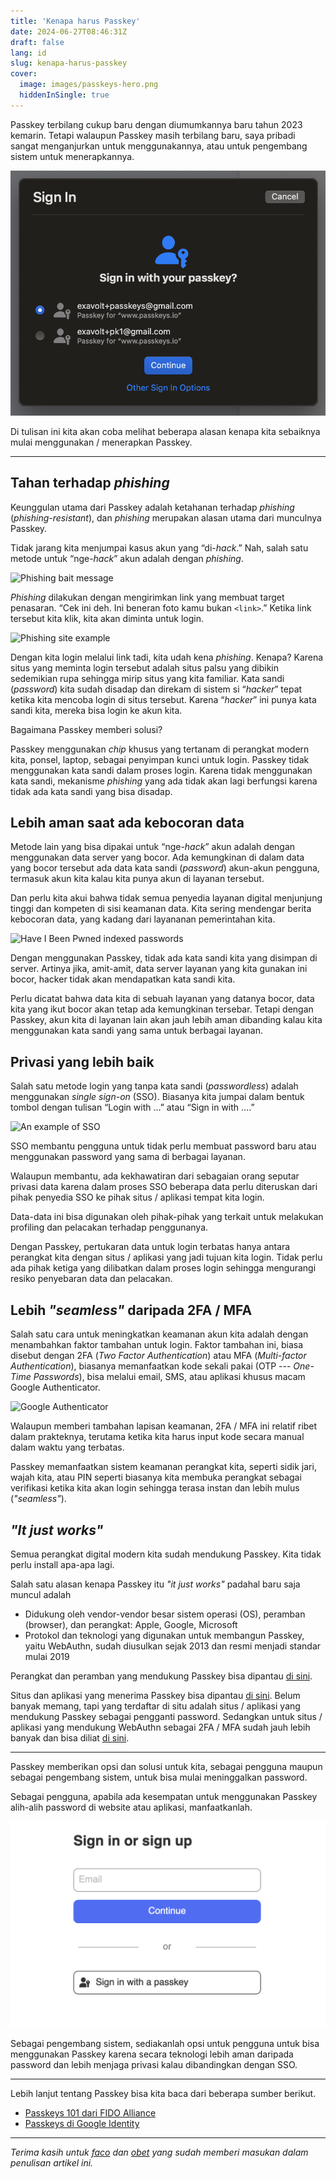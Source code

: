 ```yaml
---
title: 'Kenapa harus Passkey'
date: 2024-06-27T08:46:31Z
draft: false
lang: id
slug: kenapa-harus-passkey
cover:
  image: images/passkeys-hero.png
  hiddenInSingle: true
---
```


Passkey terbilang cukup baru dengan diumumkannya baru tahun 2023 kemarin. Tetapi walaupun Passkey masih terbilang baru, saya pribadi sangat menganjurkan untuk menggunakannya, atau untuk pengembang sistem untuk menerapkannya.

![Passkey in action](images/passkey-in-action.png#center)

Di tulisan ini kita akan coba melihat beberapa alasan kenapa kita sebaiknya mulai menggunakan / menerapkan Passkey.

---

## Tahan terhadap _phishing_

Keunggulan utama dari Passkey adalah ketahanan terhadap *phishing* (*phishing-resistant*), dan *phishing* merupakan alasan utama dari munculnya Passkey.

Tidak jarang kita menjumpai kasus akun yang “di-*hack*.” Nah, salah satu metode untuk “nge-*hack*” akun adalah dengan *phishing*.

![Phishing bait message](images/phishing-bait.jpg#center "Contoh pesan yang berisi phishing")

*Phishing* dilakukan dengan mengirimkan link yang membuat target penasaran. “Cek ini deh. Ini beneran foto kamu bukan `<link>`.” Ketika link tersebut kita klik, kita akan diminta untuk login.

![Phishing site example](images/phishing-example.jpg#center "Perhatikan bahwa situs ini, walaupun bukan situs resmi Instagram, meminta password Instagram kita")

Dengan kita login melalui link tadi, kita udah kena *phishing*. Kenapa? Karena situs yang meminta login tersebut adalah situs palsu yang dibikin sedemikian rupa sehingga mirip situs yang kita familiar. Kata sandi (*password*) kita sudah disadap dan direkam di sistem si “*hacker*” tepat ketika kita mencoba login di situs tersebut. Karena “*hacker*” ini punya kata sandi kita, mereka bisa login ke akun kita.

Bagaimana Passkey memberi solusi?

Passkey menggunakan _chip_ khusus yang tertanam di perangkat modern kita, ponsel, laptop, sebagai penyimpan kunci untuk login. Passkey tidak menggunakan kata sandi dalam proses login. Karena tidak menggunakan kata sandi, mekanisme *phishing* yang ada tidak akan lagi berfungsi karena tidak ada kata sandi yang bisa disadap.

## Lebih aman saat ada kebocoran data

Metode lain yang bisa dipakai untuk “nge-*hack*” akun adalah dengan menggunakan data server yang bocor. Ada kemungkinan di dalam data yang bocor tersebut ada data kata sandi (*password*) akun-akun pengguna, termasuk akun kita kalau kita punya akun di layanan tersebut.

Dan perlu kita akui bahwa tidak semua penyedia layanan digital menjunjung tinggi dan kompeten di sisi keamanan data. Kita sering mendengar berita kebocoran data, yang kadang dari layananan pemerintahan kita.

![Have I Been Pwned indexed passwords](images/pwned-passwords.png "Kita bisa cari tau apakah sebuah password sudah pernah ikut dalam kebocoran data melalui situs https://haveibeenpwned.com/Passwords")

Dengan menggunakan Passkey, tidak ada kata sandi kita yang disimpan di server. Artinya jika, amit-amit, data server layanan yang kita gunakan ini bocor, hacker tidak akan mendapatkan kata sandi kita.

Perlu dicatat bahwa data kita di sebuah layanan yang datanya bocor, data kita yang ikut bocor akan tetap ada kemungkinan tersebar. Tetapi dengan Passkey, akun kita di layanan lain akan jauh lebih aman dibanding kalau kita menggunakan kata sandi yang sama untuk berbagai layanan.

## Privasi yang lebih baik

Salah satu metode login yang tanpa kata sandi (*passwordless*) adalah menggunakan *single sign-on* (SSO). Biasanya kita jumpai dalam bentuk tombol dengan tulisan “Login with …” atau “Sign in with ….”

![An example of SSO](images/sso.png#center)

SSO membantu pengguna untuk tidak perlu membuat password baru atau menggunakan password yang sama di berbagai layanan.

Walaupun membantu, ada kekhawatiran dari sebagaian orang seputar privasi data karena dalam proses SSO beberapa data perlu diteruskan dari pihak penyedia SSO ke pihak situs / aplikasi tempat kita login.

Data-data ini bisa digunakan oleh pihak-pihak yang terkait untuk melakukan profiling dan pelacakan terhadap penggunanya.

Dengan Passkey, pertukaran data untuk login terbatas hanya antara perangkat kita dengan situs / aplikasi yang jadi tujuan kita login. Tidak perlu ada pihak ketiga yang dilibatkan dalam proses login sehingga mengurangi resiko penyebaran data dan pelacakan.

## Lebih _"seamless"_ daripada 2FA / MFA

Salah satu cara untuk meningkatkan keamanan akun kita adalah dengan menambahkan faktor tambahan untuk login. Faktor tambahan ini, biasa disebut dengan 2FA (_Two Factor Authentication_) atau MFA (_Multi-factor Authentication_), biasanya memanfaatkan kode sekali pakai (OTP --- _One-Time Passwords_), bisa melalui email, SMS, atau aplikasi khusus macam Google Authenticator.

![Google Authenticator](images/authenticator.png#center "Setiap kode hanya berlaku satu menit sehingga kita mungkin harus jungkir-balik dalam memasukkan kode. Sumber https://play.google.com/store/apps/details?id=com.google.android.apps.authenticator2&hl=en")

Walaupun memberi tambahan lapisan keamanan, 2FA / MFA ini relatif ribet dalam prakteknya, terutama ketika kita harus input kode secara manual dalam waktu yang terbatas.

Passkey memanfaatkan sistem keamanan perangkat kita, seperti sidik jari, wajah kita, atau PIN seperti biasanya kita membuka perangkat sebagai verifikasi ketika kita akan login sehingga terasa instan dan lebih mulus (_"seamless"_).

## _"It just works"_

Semua perangkat digital modern kita sudah mendukung Passkey. Kita tidak perlu install apa-apa lagi.

Salah satu alasan kenapa Passkey itu _"it just works"_ padahal baru saja muncul adalah

- Didukung oleh vendor-vendor besar sistem operasi (OS), peramban (browser), dan perangkat: Apple, Google, Microsoft
- Protokol dan teknologi yang digunakan untuk membangun Passkey, yaitu WebAuthn, sudah diusulkan sejak 2013 dan resmi menjadi standar mulai 2019

Perangkat dan peramban yang mendukung Passkey bisa dipantau [di sini](https://www.passkeys.io/compatible-devices).

Situs dan aplikasi yang menerima Passkey bisa dipantau [di sini](https://www.passkeys.io/who-supports-passkeys). Belum banyak memang, tapi yang terdaftar di situ adalah situs / aplikasi yang mendukung Passkey sebagai pengganti password. Sedangkan untuk situs / aplikasi yang mendukung WebAuthn sebagai 2FA / MFA sudah jauh lebih banyak dan bisa diliat [di sini](https://www.yubico.com/works-with-yubikey/catalog/?protocol=5&sort=a-z).

---

Passkey memberikan opsi dan solusi untuk kita, sebagai pengguna maupun sebagai pengembang sistem, untuk bisa mulai meninggalkan password.

Sebagai pengguna, apabila ada kesempatan untuk menggunakan Passkey alih-alih password di website atau aplikasi, manfaatkanlah.

![passkeys.io demo site](images/paskeys-dot-io.png#center "Demo di passkeys.io")

Sebagai pengembang sistem, sediakanlah opsi untuk pengguna untuk bisa menggunakan Passkey karena secara teknologi lebih aman daripada password dan lebih menjaga privasi kalau dibandingkan dengan SSO.

---

Lebih lanjut tentang Passkey bisa kita baca dari beberapa sumber berikut.

- [Passkeys 101 dari FIDO Alliance](https://fidoalliance.org/passkeys/)
- [Passkeys di Google Identity](https://developers.google.com/identity/passkeys)

---

_Terima kasih untuk [faco](https://x.com/0xf4c0) dan [obet](https://x.com/obetebz) yang sudah memberi masukan dalam penulisan artikel ini._
